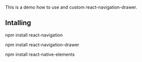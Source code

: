 This is a demo how to use and custom react-navigation-drawer.

## Intalling

npm install react-navigation

npm install react-navigation-drawer

npm install react-native-elements